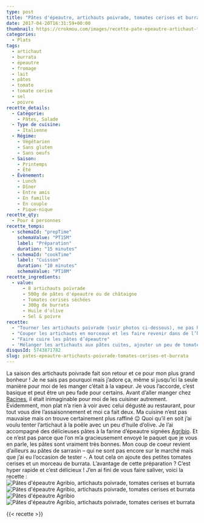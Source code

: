 ```yaml
---
type: post
title: "Pâtes d'épeautre, artichauts poivrade, tomates cerises et burrata"
date: 2017-04-20T16:31:59+00:00
thumbnail: https://crokmou.com/images/recette-pate-epeautre-artichaut-tomate-burrata-crokmou-blog-cuisine-voyage-1-3.jpg
categories:
  - Plats
tags:
  - artichaut
  - burrata
  - épeautre
  - fromage
  - lait
  - pâtes
  - tomate
  - tomate cerise
  - sel
  - poivre 
recette_details:
  - Catégorie:
    - Pâtes, Salade
  - Type de cuisine:
    - Italienne
  - Régime:
    - Végétarien
    - Sans gluten
    - Sans oeufs
  - Saison:
    - Printemps
    - Été
  - Évènement:
    - Lunch
    - Dîner
    - Entre amis
    - En famille
    - En couple
    - Pique-nique
recette_qty:
  - Pour 4 personnes
recette_temps:
  - schemaId: "prepTime"
    schemaValue: "PT15M"
    label: "Préparation"
    duration: "15 minutes"
  - schemaId: "cookTime"
    label: "Cuisson"
    duration: "10 minutes"
    schemaValue: "PT10M"
recette_ingredients:
  - value:
      - 8 artichauts poivrade
      - 500g de pâtes d'épeautre ou de châtaigne
      - Tomates cerises séchées
      - 300g de burrata
      - Huile d'olive
      - Sel & poivre
recette:
  - "Tourner les artichauts poivrade (voir photos ci-dessous), ne pas hésiter à les tremper dans de l’eau citronnée pour éviter l’oxydation."
  - "Couper les artichauts en morceaux et les faire revenir dans de l’huile d’olive, assaisonner."
  - "Faire cuire les pâtes d’épeautre"
  - 'Mélanger les artichauts aux pâtes cuites, ajouter un peu de tomates cerises, un généreux morceau de burrata et un filet d’huile d’olive. Saler, poivrer et servir sans attendre !     ![Tourner un artichaut poivrade ](https://crokmou.com/images/tourner-artichaut-poivrade-violet-crokmou-blog-cuisine-voyage-1-2_w8pscg.jpg "Tourner un artichaut poivrade ") ![Tourner un artichaut poivrade ](https://crokmou.com/images/tourner-artichaut-poivrade-violet-crokmou-blog-cuisine-voyage-1-4_cpkx73.jpg "Tourner un artichaut poivrade ") ![Tourner un artichaut poivrade ](https://crokmou.com/images/tourner-artichaut-poivrade-violet-crokmou-blog-cuisine-voyage-1-5_amjhb2.jpg "Tourner un artichaut poivrade ") ![Tourner un artichaut poivrade ](https://crokmou.com/images/tourner-artichaut-poivrade-violet-crokmou-blog-cuisine-voyage-1-6_u7g88x.jpg "Tourner un artichaut poivrade ") ![Tourner un artichaut poivrade ](https://crokmou.com/images/tourner-artichaut-poivrade-violet-crokmou-blog-cuisine-voyage-1-8_tcrnoj.jpg "Tourner un artichaut poivrade ")![Tourner un artichaut poivrade ](https://crokmou.com/images/tourner-artichaut-poivrade-violet-crokmou-blog-cuisine-voyage-1-10_ozwqbl.jpg "Tourner un artichaut poivrade ")'
disqusId: 5743871782
slug: pates-epeautre-artichauts-poivrade-tomates-cerises-et-burrata
---
```


La saison des artichauts poivrade fait son retour et ce pour mon plus grand bonheur ! Je ne sais pas pourquoi mais j’adore ça, même si jusqu’ici la seule manière pour moi de les manger c’était à la vapeur. Je vous l’accorde, c’est basique et peut être un peu fade pour certains. Avant d’aller manger chez [Racines](http://www.crokmou.com/2017/04/racines-un-restaurant-italien-pas-comme-les-autres-bruxelles), il était inimaginable pour moi de les cuisiner autrement. Evidemment, mon plat n’a rien à voir avec celui dégusté au restaurant, pour tout vous dire l’assaisonnement et moi ca fait deux. Ma cuisine n’est pas mauvaise mais on trouve certainement plus raffiné 😉 Quoi qu’il en soit j’ai voulu tenter l’artichaut à la poêle avec un peu d’huile d’olive. Je l’ai accompagné des délicieuses pâtes à la farine d’épeautre signées [Agribio](http://agribio.be/). Et ce n’est pas parce que l’on m’a gracieusement envoyé le paquet que je vous en parle, les pâtes sont vraiment très bonnes. Mon coup de coeur revient d’ailleurs au pâtes de sarrasin – qui ne sont pas encore sur le marché mais que j’ai eu l’occasion de tester -. A tout cela on ajoute des petites tomates cerises et un morceau de burrata. L’avantage de cette préparation ? C’est hyper rapide et c’est délicieux ! J’en ai fini de vous faire saliver, voici la recette :   ![Pâtes d'épeautre Agribio, artichauts poivrade, tomates cerises et burrata](https://crokmou.com/images/recette-pate-epeautre-artichaut-tomate-burrata-crokmou-blog-cuisine-voyage-1-2_nq9p5e.jpg "Pâtes d'épeautre Agribio, artichauts poivrade, tomates cerises et burrata") ![Pâtes d'épeautre Agribio, artichauts poivrade, tomates cerises et burrata](https://crokmou.com/images/recette-pate-epeautre-artichaut-tomate-burrata-crokmou-blog-cuisine-voyage-1-1_lk4h7f.jpg "Pâtes d'épeautre Agribio, artichauts poivrade, tomates cerises et burrata")![Pâtes d'épeautre Agribio](https://crokmou.com/images/recette-pate-epeautre-artichaut-tomate-burrata-crokmou-blog-cuisine-voyage-1_cexgr5.jpg)![Pâtes d'épeautre Agribio, artichauts poivrade, tomates cerises et burrata](https://crokmou.com/images/tourner-artichaut-poivrade-violet-crokmou-blog-cuisine-voyage-1_pyo6zp.jpg "Pâtes d'épeautre Agribio, artichauts poivrade, tomates cerises et burrata")


{{< recette >}}
